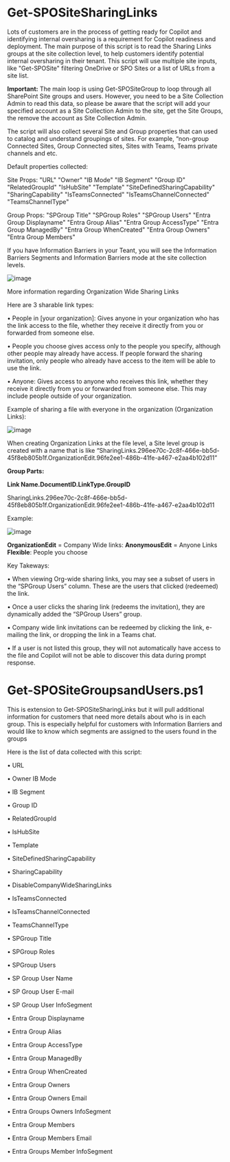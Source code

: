 # Get-SPOSiteSharingLinks

Lots of customers are in the process of getting ready for Copilot and identifying internal oversharing is a requirement for Copilot readiness and deployment. The main purpose of this script is to read the Sharing Links groups at the site collection level, to help customers identify potential internal oversharing in their tenant.
This script will use multiple site inputs, like "Get-SPOSite" filtering OneDrive or SPO Sites or a list of URLs from a site list.

**Important:** The main loop is using Get-SPOSiteGroup to loop through all SharePoint Site groups and users. However, you need to be a Site Collection Admin to read this data, so please be aware that the script will add your specified account as a Site Collection Admin to the site, get the Site Groups, the remove the account as Site Collection Admin.

The script will also collect several Site and Group properties that can used to catalog and understand groupings of sites. For example,  “non-group Connected Sites, Group Connected sites, Sites with Teams, Teams private channels and etc.

Default properties collected:

Site Props:
"URL"
"Owner" 
"IB Mode"
"IB Segment"
"Group ID" 
"RelatedGroupId"
"IsHubSite"
"Template"
"SiteDefinedSharingCapability"
"SharingCapability"
"IsTeamsConnected"
"IsTeamsChannelConnected"
"TeamsChannelType"
  

Group Props:
"SPGroup Title"
"SPGroup Roles"
"SPGroup Users"
"Entra Group Displayname"
"Entra Group Alias"
"Entra Group AccessType"
"Entra Group ManagedBy"
"Entra Group WhenCreated"
"Entra Group Owners"
"Entra Group Members"

If you have Information Barriers in your Teant, you will see the Information Barriers Segments and Information Barriers mode at the site collection levels.


![image](https://github.com/mikelee1313/Get-SPOSiteSharingLinks/assets/62190454/5fa98621-4594-4c7d-a39a-671ded1387af)


More information regarding Organization Wide Sharing Links

Here are 3 sharable link types:

•	People in [your organization]:  Gives anyone in your organization who has the link access to the file, whether they receive it directly from you or forwarded from someone else.

•	People you choose gives access only to the people you specify, although other people may already have access. If people forward the sharing invitation, only people who already have access to the item will be able to use the link.  

•	Anyone:  Gives access to anyone who receives this link, whether they receive it directly from you or forwarded from someone else. This may include people outside of your organization.

Example of sharing a file with everyone in the organization (Organization Links):

![image](https://github.com/mikelee1313/Get-SPOSiteSharingLinks/assets/62190454/a2de2d50-0c73-40b5-9089-282cf7d386d9)

When creating Organization Links at the file level, a Site level group is created with a name that is like “SharingLinks.296ee70c-2c8f-466e-bb5d-45f8eb805b1f.OrganizationEdit.96fe2ee1-486b-41fe-a467-e2aa4b102d11”

**Group Parts:**

**Link Name.DocumentID.LinkType.GroupID**

SharingLinks.296ee70c-2c8f-466e-bb5d-45f8eb805b1f.OrganizationEdit.96fe2ee1-486b-41fe-a467-e2aa4b102d11


Example:

![image](https://github.com/mikelee1313/Get-SPOSiteSharingLinks/assets/62190454/e2e05093-2a48-49a1-99d7-84b0205b1280)

**OrganizationEdit** = Company Wide links:
**AnonymousEdit** = Anyone Links
**Flexible**: People you choose

Key Takeways:

•	When viewing Org-wide sharing links, you may see a subset of users in the “SPGroup Users” column. These are the users that clicked (redeemed) the link. 

•	Once a user clicks the sharing link (redeems the invitation), they are dynamically added the “SPGroup Users” group. 

•	Company wide link invitations can be redeemed by clicking the link, e-mailing the link, or dropping the link in a Teams chat.

•	If a user is not listed this group, they will not automatically have access to the file and Copilot will not be able to discover this data during prompt response.


# Get-SPOSiteGroupsandUsers.ps1

This is extension to Get-SPOSiteSharingLinks but it will pull additional information for customers that need more details about who is in each group. This is especially helpful for customers with Information Barriers and would like to know which segments are assigned to the users found in the groups

Here is the list of data collected with this script:

•	URL	

•	Owner	IB Mode	

•	IB Segment	

•	Group ID	

•	RelatedGroupId	

•	IsHubSite	

•	Template	

•	SiteDefinedSharingCapability	

•	SharingCapability	

•	DisableCompanyWideSharingLinks	

•	IsTeamsConnected	

•	IsTeamsChannelConnected	

•	TeamsChannelType	

•	SPGroup Title	

•	SPGroup Roles	

•	SPGroup Users

•	SP Group User Name	

•	SP Group User E-mail

•	SP Group User InfoSegment

•	Entra Group Displayname	

•	Entra Group Alias	

•	Entra Group AccessType	

•	Entra Group ManagedBy	

•	Entra Group WhenCreated	

•	Entra Group Owners	

•	Entra Group Owners Email	

•	Entra Groups Owners InfoSegment	

•	Entra Group Members	

•	Entra Group Members Email	

•	Entra Groups Member InfoSegment


